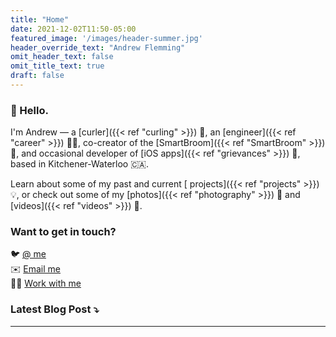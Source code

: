```yaml
---
title: "Home"
date: 2021-12-02T11:50-05:00
featured_image: '/images/header-summer.jpg'
header_override_text: "Andrew Flemming"
omit_header_text: false
omit_title_text: true
draft: false
---
```

### 👋 Hello.

I'm Andrew — a 
[curler]({{< ref "curling" >}}) 🥌, an
[engineer]({{< ref "career" >}}) 👷‍♂, co-creator of the 
[SmartBroom]({{< ref "SmartBroom" >}}) 🧹, and occasional developer of
[iOS apps]({{< ref "grievances" >}}) 📱, based in Kitchener-Waterloo 🇨🇦.

Learn about some of my past and current [ projects]({{< ref "projects" >}}) 💡, or check out some of my [photos]({{< ref "photography" >}}) 📸 and [videos]({{< ref "videos" >}}) 🎥.

### Want to get in touch?
🐦 [@ me](http://twitter.com/aflemm) \
✉️ [Email me](mailto:contact@andrewflemming.net)  
👨‍💻 [Work with me](https://www.linkedin.com/in/andrew-flemming/)

### Latest Blog Post ⤵&#xFE0E;
---
